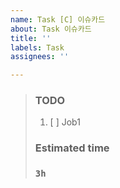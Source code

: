 ```yaml
---
name: Task [C] 이슈카드
about: Task 이슈카드
title: ''
labels: Task
assignees: ''

---
```


> ### TODO
> 1. [ ]  Job1
> 
> ### Estimated time
> 
> ### `3h`
